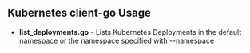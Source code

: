 ## Kubernetes client-go Usage

* **list_deployments.go** - Lists Kubernetes Deployments in the default namespace or the namespace specified with --namespace
